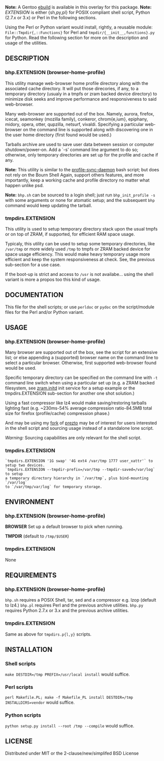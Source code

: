 **Note:** A Gentoo [ebuild](1) is available in this overlay for this package.
**Note:** *EXTENSION* is either {sh,py,pl} for POSIX compliant shell script,
Python (2.7.x or 3.x) or Perl in the following sections.

Using the Perl or Python variant would install, rightly, a reusable module:
`File::Tmpdir{,::Functions}` for Perl and `tmpdir/{__init__,functions}.py` for Python.
Read the following section for more on the description and usage of the utilities.

DESCRIPTION
-----------

### bhp.EXTENSION (browser-home-profile)

This utility manage web-browser home profile directory along with the associated
cache directory. It will put those direcories, if any, to a temporary directory
(usualy in a tmpfs or zram backed device directory) to minimize disk seeks and 
improve performance and responsiveness to said web-browser.

Many web-browser are supported out of the box. Namely, aurora, firefox, icecat,
seamonkey (mozilla family), conkeror, chrom{e,ium}, epiphany, midory, opera, otter,
qupzilla, netsurf, vivaldi. Specifying a particular web-browser on the command
line is supported along with discovering one in the user home directory (first
found would be used.)

Tarballs archive are used to save user data between session or computer
shutdown/power-on. Add a `-s' command line argument to do so; otherwise,
only temporary directories are set up for the profile and cache if any.

**Note:** This utility is similar to the [profile-sync-daemon](https://github.com/graysky2/profile-sync-daemon)
bash script; but does not rely on the Bourn Shell Again, support others features,
and more importantly, keep a working cache and profile directory no matter what
happen unlike psd.

**Note:** `bhp.sh` can be sourced to a login shell; just run `bhp_init_profile -s`
with some arguments or none for atomatic setup; and the subsequent `bhp` command
would keep updating the tarball.

### tmpdirs.EXTENSION

This utility is used to setup temporary directory stack upon the usual tmpfs
or on top of ZRAM, if supported, for efficient RAM space usage.

Typicaly, this utility can be used to setup some temporary directories, like
`/var/tmp` or more widely used `/tmp` to tmpfs or ZRAM backed device for space
usage efficiency. This would make heavy temporary usage more efficient and keep
the system responsiveness at check. See, the previous sub-section for a use case.

If the boot-up is strict and access to `/usr` is not availabe... using the shell
variant is more a propos too this kind of usage.

DOCUMENTATION
-------------

This file for the shell scripts; or use `perldoc` or `pydoc` on the script/module
files for the Perl and/or Python variant.

USAGE
-----

### bhp.EXTENSION (browser-home-profile)

Many browser are supported out of the box, see the script for an extensive list;
or else appending a (supported) browser name on the command line to select a
particular browser. Otherwise, first supported web-browser found would be used.

Specific temporary directory can be specified on the command line with `-t`
command line switch when using a particular set up (e.g. a ZRAM backed filesystem,
see [zram.initd](2) init service for a setup example or the tmpdirs.EXTENSION
sub-section for another one shot solution.)

Using a fast compressor like lz4 would make saving/restoring tarballs lighting
fast (e.g. ~230ms-54% average compression ratio-84.5MB total size for firefox
(profile/cache) compression phase.)

And may be using my [fork](3) of [prezto](4) may be of interest for users
interested in the shell script and sourcing usage instead of a standalone
lone script.

*Warning:* Sourcing capabilities are only relevant for the shell script.

### tmpdirs.EXTENSION

    `tmpdirs.EXTENSION '1G swap' '4G ext4 /var/tmp 1777 user_xattr'` to setup two devices.
	`tmpdirs.EXTENSION --tmpdir-prefix=/var/tmp --tmpdir-saved=/var/log` to setup
	a temporary directory hierarchy in `/var/tmp`, plus bind-mounting `/var/log`
	to `/var/tmp/var/log` for temporary storage.

ENVIRONMENT
-----------

### bhp.EXTENSION (browser-home-profile)

**BROWSER**
Set up a default browser to pick when running.

**TMPDIR** (default to `/tmp/$USER`)

### tmpdirs.EXTENSION

None

REQUIREMENTS
------------

### bhp.EXTENSION (browser-home-profile)

`bhp.sh` requires a POSIX Shell, tar, sed and a compressor e.g. lzop (default to lz4.)
`bhp.pl` requires Perl and the previous archive utilities.
`bhp.py` requires Python 2.7.x or 3.x and the previous archive utilities.

### tmpdirs.EXTENSION

Same as above for `tmpdirs.p{l,y}` scripts.

INSTALLATION
------------

### Shell scripts

`make DESTDIR=/tmp PREFIX=/usr/local install` would suffice.

### Perl scripts

`perl Makefile.PL; make -f Makefile_PL install DESTDIR=/tmp INSTALLDIRS=vendor`
would suffice.

### Python scripts

`python setup.py install --root /tmp --compile` would suffice.

LICENSE
-------

Distributed under MIT or the 2-clause/new/simplifed BSD License

[1]: https://github.com/tokiclover/bar-overlay
[2]: https://github.com/tokiclover/mkinitramfs-ll/tree/master/svc
[3]: https://github.com/tokiclover/prezto
[4]: https://github.com/sorin-ionescu/prezto

